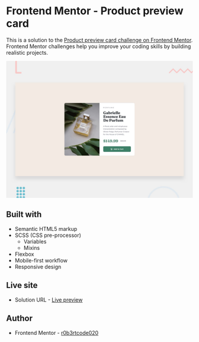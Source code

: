 # Frontend Mentor - Product preview card

This is a solution to the [Product preview card challenge on Frontend Mentor](https://www.frontendmentor.io/challenges/product-preview-card-component-GO7UmttRfa). Frontend Mentor challenges help you improve your coding skills by building realistic projects.

![Design preview for the Product preview card challenge](./desktop-preview.jpg)

## Built with

- Semantic HTML5 markup
- SCSS (CSS pre-processor)
  - Variables
  - Mixins
- Flexbox
- Mobile-first workflow
- Responsive design

## Live site

- Solution URL - [Live preview](https://r0b3rtcode020.github.io/product-preview-card/)

## Author

- Frontend Mentor - [r0b3rtcode020](https://www.frontendmentor.io/profile/r0b3rtcode020)
